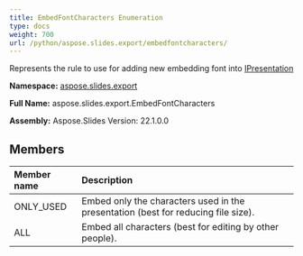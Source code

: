 ```yaml
---
title: EmbedFontCharacters Enumeration
type: docs
weight: 700
url: /python/aspose.slides.export/embedfontcharacters/
---
```


Represents the rule to use for adding new embedding font into [IPresentation](/python/aspose.slides/ipresentation/)

**Namespace:** [aspose.slides.export](/python/aspose.slides.export/)

**Full Name:** aspose.slides.export.EmbedFontCharacters

**Assembly:**  Aspose.Slides Version: 22.1.0.0

## **Members**
|**Member name**|**Description**|
| :- | :- |
|ONLY_USED|Embed only the characters used in the presentation (best for reducing file size).|
|ALL|Embed all characters (best for editing by other people).|
